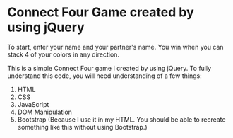 # Connect Four Game created by using jQuery

To start, enter your name and your partner's name.
You win when you can stack 4 of your colors in any direction.

This is a simple Connect Four game I created by using jQuery.
To fully understand this code, you will need understanding of a few things:
1. HTML
2. CSS
3. JavaScript
4. DOM Manipulation
5. Bootstrap (Because I use it in my HTML. You should be able to recreate something like this without using Bootstrap.)


